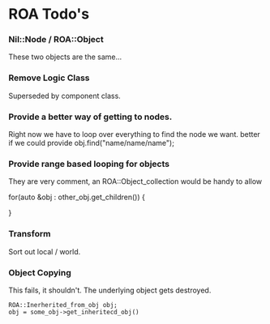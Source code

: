 # ROA Todo's


### Nil::Node / ROA::Object

These two objects are the same...


### Remove Logic Class

Superseded by component class.


### Provide a better way of getting to nodes.

Right now we have to loop over everything to find the node we want.
better if we could provide obj.find("name/name/name");


### Provide range based looping for objects

They are very comment, an ROA::Object_collection would be handy to allow

for(auto &obj : other_obj.get_children())
{

}


### Transform

Sort out local / world.


### Object Copying

This fails, it shouldn't. The underlying object gets destroyed.

```
ROA::Inerherited_from_obj obj;
obj = some_obj->get_inheritecd_obj()
```

